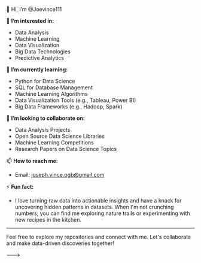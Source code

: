 👋 Hi, I’m @Joevince111

👀 **I’m interested in:**
- Data Analysis
- Machine Learning
- Data Visualization
- Big Data Technologies
- Predictive Analytics

🌱 **I’m currently learning:**
- Python for Data Science
- SQL for Database Management
- Machine Learning Algorithms
- Data Visualization Tools (e.g., Tableau, Power BI)
- Big Data Frameworks (e.g., Hadoop, Spark)

💞️ **I’m looking to collaborate on:**
- Data Analysis Projects
- Open Source Data Science Libraries
- Machine Learning Competitions
- Research Papers on Data Science Topics

📫 **How to reach me:**
- Email: joseph.vince.ogb@gmail.com

⚡ **Fun fact:**
- I love turning raw data into actionable insights and have a knack for uncovering hidden patterns in datasets. When I'm not crunching numbers, you can find me exploring nature trails or experimenting with new recipes in the kitchen.

---

Feel free to explore my repositories and connect with me. Let's collaborate and make data-driven discoveries together!

--->
